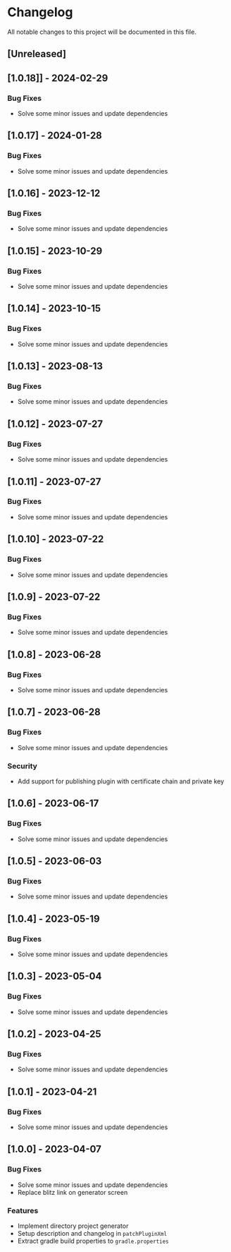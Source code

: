 # Changelog

All notable changes to this project will be documented in this file.

## [Unreleased]
## [1.0.18]] - 2024-02-29

### Bug Fixes

- Solve some minor issues and update dependencies

## [1.0.17] - 2024-01-28

### Bug Fixes

- Solve some minor issues and update dependencies

## [1.0.16] - 2023-12-12

### Bug Fixes

- Solve some minor issues and update dependencies

## [1.0.15] - 2023-10-29

### Bug Fixes

- Solve some minor issues and update dependencies

## [1.0.14] - 2023-10-15

### Bug Fixes

- Solve some minor issues and update dependencies

## [1.0.13] - 2023-08-13

### Bug Fixes

- Solve some minor issues and update dependencies

## [1.0.12] - 2023-07-27

### Bug Fixes

- Solve some minor issues and update dependencies

## [1.0.11] - 2023-07-27

### Bug Fixes

- Solve some minor issues and update dependencies

## [1.0.10] - 2023-07-22

### Bug Fixes

- Solve some minor issues and update dependencies

## [1.0.9] - 2023-07-22

### Bug Fixes

- Solve some minor issues and update dependencies

## [1.0.8] - 2023-06-28

### Bug Fixes

- Solve some minor issues and update dependencies

## [1.0.7] - 2023-06-28

### Bug Fixes

- Solve some minor issues and update dependencies

### Security

- Add support for publishing plugin with certificate chain and private key

## [1.0.6] - 2023-06-17

### Bug Fixes

- Solve some minor issues and update dependencies

## [1.0.5] - 2023-06-03

### Bug Fixes

- Solve some minor issues and update dependencies

## [1.0.4] - 2023-05-19

### Bug Fixes

- Solve some minor issues and update dependencies

## [1.0.3] - 2023-05-04

### Bug Fixes

- Solve some minor issues and update dependencies

## [1.0.2] - 2023-04-25

### Bug Fixes

- Solve some minor issues and update dependencies

## [1.0.1] - 2023-04-21

### Bug Fixes

- Solve some minor issues and update dependencies

## [1.0.0] - 2023-04-07

### Bug Fixes

- Solve some minor issues and update dependencies
- Replace blitz link on generator screen

### Features

- Implement directory project generator
- Setup description and changelog in `patchPluginXml`
- Extract gradle build properties to `gradle.properties`

<!-- generated by git-cliff -->
